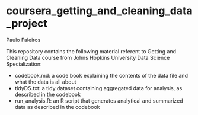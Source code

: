 # coursera_getting_and_cleaning_data_project

Paulo Faleiros

This repository contains the following material referent to Getting and Cleaning Data course from Johns Hopkins University Data Science Specialization:
- codebook.md: a code book explaining the contents of the data file and what the data is all about
- tidyDS.txt: a tidy dataset containing aggregated data for analysis, as described in the codebook
- run_analysis.R: an R script that generates analytical and summarized data as described in the codebook
